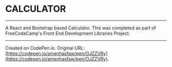 # CALCULATOR
---

A React and Bootstrap based Calculator. This was completed as part of FreeCodeCamp's Front End Development Libraries Project.

---

Created on CodePen.io. Original URL: [https://codepen.io/amenhasfaw/pen/OJZZVRy](https://codepen.io/amenhasfaw/pen/OJZZVRy).


